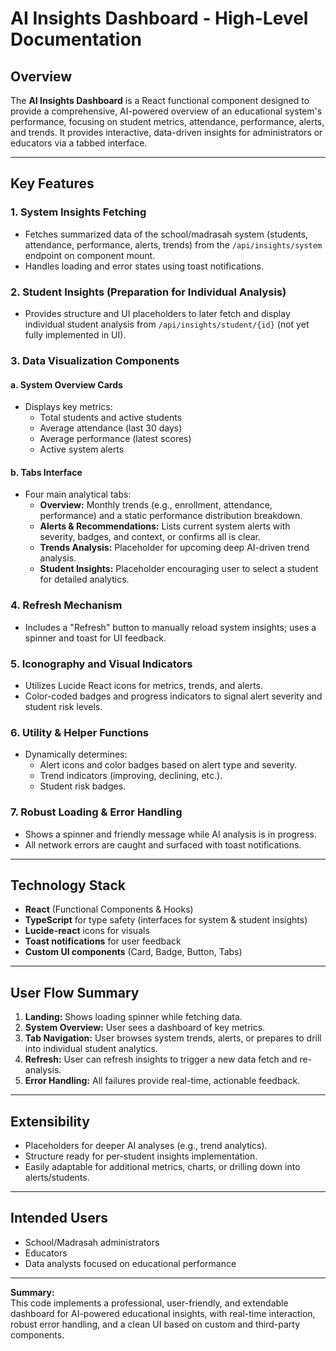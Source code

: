 # AI Insights Dashboard - High-Level Documentation

## Overview

The **AI Insights Dashboard** is a React functional component designed to provide a comprehensive, AI-powered overview of an educational system's performance, focusing on student metrics, attendance, performance, alerts, and trends. It provides interactive, data-driven insights for administrators or educators via a tabbed interface.

---

## Key Features

### 1. System Insights Fetching

- Fetches summarized data of the school/madrasah system (students, attendance, performance, alerts, trends) from the `/api/insights/system` endpoint on component mount.
- Handles loading and error states using toast notifications.

### 2. Student Insights (Preparation for Individual Analysis)

- Provides structure and UI placeholders to later fetch and display individual student analysis from `/api/insights/student/{id}` (not yet fully implemented in UI).

### 3. Data Visualization Components

#### a. System Overview Cards

- Displays key metrics:
  - Total students and active students
  - Average attendance (last 30 days)
  - Average performance (latest scores)
  - Active system alerts

#### b. Tabs Interface

- Four main analytical tabs:
  - **Overview:** Monthly trends (e.g., enrollment, attendance, performance) and a static performance distribution breakdown.
  - **Alerts & Recommendations:** Lists current system alerts with severity, badges, and context, or confirms all is clear.
  - **Trends Analysis:** Placeholder for upcoming deep AI-driven trend analysis.
  - **Student Insights:** Placeholder encouraging user to select a student for detailed analytics.

### 4. Refresh Mechanism

- Includes a "Refresh" button to manually reload system insights; uses a spinner and toast for UI feedback.

### 5. Iconography and Visual Indicators

- Utilizes Lucide React icons for metrics, trends, and alerts.
- Color-coded badges and progress indicators to signal alert severity and student risk levels.

### 6. Utility & Helper Functions

- Dynamically determines:
  - Alert icons and color badges based on alert type and severity.
  - Trend indicators (improving, declining, etc.).
  - Student risk badges.

### 7. Robust Loading & Error Handling

- Shows a spinner and friendly message while AI analysis is in progress.
- All network errors are caught and surfaced with toast notifications.

---

## Technology Stack

- **React** (Functional Components & Hooks)
- **TypeScript** for type safety (interfaces for system & student insights)
- **Lucide-react** icons for visuals
- **Toast notifications** for user feedback
- **Custom UI components** (Card, Badge, Button, Tabs)

---

## User Flow Summary

1. **Landing:** Shows loading spinner while fetching data.
2. **System Overview:** User sees a dashboard of key metrics.
3. **Tab Navigation:** User browses system trends, alerts, or prepares to drill into individual student analytics.
4. **Refresh:** User can refresh insights to trigger a new data fetch and re-analysis.
5. **Error Handling:** All failures provide real-time, actionable feedback.

---

## Extensibility

- Placeholders for deeper AI analyses (e.g., trend analytics).
- Structure ready for per-student insights implementation.
- Easily adaptable for additional metrics, charts, or drilling down into alerts/students.

---

## Intended Users

- School/Madrasah administrators
- Educators
- Data analysts focused on educational performance

---

**Summary:**  
This code implements a professional, user-friendly, and extendable dashboard for AI-powered educational insights, with real-time interaction, robust error handling, and a clean UI based on custom and third-party components.
